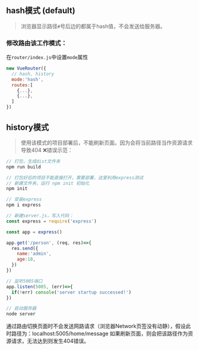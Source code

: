 ## hash模式 (default)
>浏览器显示路径`#`号后边的都属于hash值，不会发送给服务器。

### 修改路由该工作模式：
在`router/index.js`中设置`mode`属性
```js
new VueRouter({
  // hash, history
  mode:'hash',
  routes:[
    {...},
    {...},
  ]
})
```
## history模式
>使用该模式的项目部署后，不能刷新页面。因为会将当前路径当作资源请求导致404
❌错误示范：
```js
// 打包，生成dist文件夹
npm run build

// 打包好后的项目不能直接打开，需要部署，这里利用express测试
// 新建文件夹，运行 npm init 初始化
npm init

// 安装express
npm i express

// 新建server.js，写入代码：
const express = require('express')

const app = express()

app.get('/person', (req, res)=>{
  res.send({
    name:'admin',
    age:18,
  })
})

// 监听5005端口
app.listen(5005, (err)=>{
  if(!err) console('server startup successed!')
})

// 启动服务器
node server
```
通过路由切换页面时不会发送网路请求（浏览器Network页签没有动静），假设此时路径为：localhost:5005/home/message
如果刷新页面，则会把该路径作为资源请求，无法达到则发生404错误。
